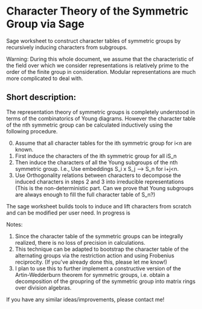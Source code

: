 # Character Theory of the Symmetric Group via Sage
Sage worksheet to construct character tables of symmetric groups by recursively inducing characters from subgroups.

Warning: During this whole document, we assume that the characteristic of the field over which we consider representations is relatively prime to the order of the finite group in consideration. Modular representations are much more complicated to deal with.

## Short description:
The representation theory of symmetric groups is completely understood in terms of the combinatorics of Young diagrams. However the character table of the nth symmetric group can be calculated inductively using the following procedure.

0) Assume that all character tables for the ith symmetric group for i<n are known.
1) First induce the characters of the ith symmetric group for all i<n under the obvious embedding S_i-->S_n
2) Then induce the characters of all the Young subgroups of the nth symmetric group. I.e., Use embeddings S_i x S_j --> S_n for i+j<n.
3) Use Orthogonality relations between characters to decompose the induced characters in steps 2 and 3 into irreducible representations (This is the non-deterministic part. Can we prove that Young subgroups are always enough to fill the full character table of S_n?)

The sage worksheet builds tools to induce and lift characters from scratch and can be modified per user need. 
In progress is

Notes: 
1) Since the character table of the symmetric groups can be integrally realized, there is no loss of precision in calculations.
2) This technique can be adapted to bootstrap the character table of the alternating groups via the restriction action and using Frobenius reciprocity. (If you've already done this, please let me know!)
3) I plan to use this to further implement a constructive version of the Artin-Wedderburn theorem for symmetric groups, i.e. obtain a decomposition of the groupring of the symmetric group into matrix rings over division algebras.

If you have any similar ideas/improvements, please contact me!
